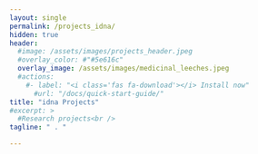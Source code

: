 ```yaml
---
layout: single
permalink: /projects_idna/
hidden: true
header:
  #image: /assets/images/projects_header.jpeg
  #overlay_color: #"#5e616c"
  overlay_image: /assets/images/medicinal_leeches.jpeg
  #actions:
    #- label: "<i class='fas fa-download'></i> Install now"
      #url: "/docs/quick-start-guide/"
title: "idna Projects"
#excerpt: >
  #Research projects<br />
tagline: " . "   

---
```



